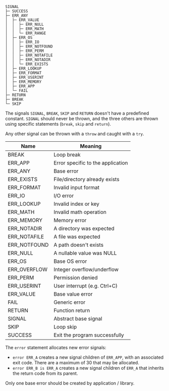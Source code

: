 ```
SIGNAL
├─ SUCCESS
├─ ERR_ANY
│  ├─ ERR_VALUE
│  │  ├─ ERR_NULL
│  │  ├─ ERR_MATH
│  │  └─ ERR_RANGE
│  ├─ ERR_OS
│  │  ├─ ERR_IO
│  │  ├─ ERR_NOTFOUND
│  │  ├─ ERR_PERM
│  │  ├─ ERR_NOTAFILE
│  │  ├─ ERR_NOTADIR
│  │  └─ ERR_EXISTS
│  ├─ ERR_LOOKUP
│  ├─ ERR_FORMAT
│  ├─ ERR_USERINT
│  ├─ ERR_MEMORY
│  ├─ ERR_APP
│  └─ FAIL
├─ RETURN
├─ BREAK
└─ SKIP
```

The signals `SIGNAL`, `BREAK`, `SKIP` and `RETURN` doesn't have a predefined constant.
`SIGNAL` should never be thrown, and the three others are thrown using specific statements
(`break`, `skip` and `return`).

Any other signal can be thrown with a `throw` and caught with a `try`.

Name        |Meaning                         
------------|---------------------------------
BREAK       |Loop break                       
ERR_APP     |Error specific to the application
ERR_ANY     |Base error                       
ERR_EXISTS  |File/directory already exists
ERR_FORMAT  |Invalid input format     
ERR_IO      |I/O error                        
ERR_LOOKUP  |Invalid index or key             
ERR_MATH    |Invalid math operation           
ERR_MEMORY  |Memory error                     
ERR_NOTADIR |A directory was expected         
ERR_NOTAFILE|A file was expected              
ERR_NOTFOUND|A path doesn't exists            
ERR_NULL    |A nullable value was NULL        
ERR_OS      |Base OS error                    
ERR_OVERFLOW|Integer overflow/underflow       
ERR_PERM    |Permission denied                
ERR_USERINT |User interrupt (e.g. Ctrl+C)     
ERR_VALUE   |Base value error   
FAIL        |Generic error             
RETURN      |Function return                  
SIGNAL      |Abstract base signal             
SKIP        |Loop skip                        
SUCCESS     |Exit the program successfully    


The `error` statement allocates new error signals:
* `error ERR_A` creates a new signal children of `ERR_APP`,
  with an associated exit code. There are a maximum of 30 that
  may be allocated.
* `error ERR_B is ERR_A` creates a new signal children of `ERR_A`
  that inherits the return code from its parent.

Only one base error should be created by application / library.